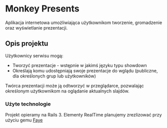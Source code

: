 Monkey Presents
============

Aplikacja internetowa umożliwiająca użytkownikom tworzenie, gromadzenie oraz wyświetlanie prezentacji.

Opis projektu
-----

Użytkownicy serwisu mogą:

* Tworzyć prezentacje - wstępnie w jakimś języku typu showdown 
* Określają komu udostępniają swoje prezentacje do wglądu (publiczne, dla określonych grup lub użytkowników)

Twórca prezentacji może ją odtworzyć w przeglądarce, pozwalając określonym użytkownikom na oglądanie aktualnych slajdów.

### Użyte technologie

Projekt opieramy na Rails 3. Elementy RealTime planujemy zrezlizować przy użyciu gemu [Faye](http://faye.jcoglan.com/)
